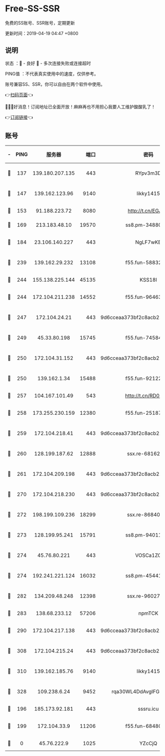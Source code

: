 # Free-SS-SSR

免费的SS账号、SSR账号，定期更新

更新时间：2019-04-19 04:47 +0800

## 说明

状态     ：🙂 - 良好 🙁 - 多次连接失败或连接超时

PING值   ：不代表真实使用中的速度，仅供参考。

账号兼容SS、SSR，你可以自由在两个软件中使用。

👉[扫码页面](https://liesauer.github.io/Free-SS-SSR/)👈

🎉🎉🎉好消息！订阅地址已全面开放！麻麻再也不用担心我要人工维护酸酸乳了！

👉[订阅链接](https://www.liesauer.net/yogurt/subscribe?ACCESS_TOKEN=DAYxR3mMaZAsaqUb)👈

## 账号

|-|PING|服务器|端口|密码|加密方式|区域|
|:----:|:----:|:-----:|-----:|:----:|:----:|:----:|
|🙂|137|139.180.207.135|443|RYpv3m3D|aes-256-cfb|JP|
|🙂|147|139.162.123.96|9140|likky1415|aes-256-cfb|JP|
|🙂|153|91.188.223.72|8080|http://t.cn/EGJIyrl|rc4-md5|RU|
|🙂|169|213.183.48.10|19570|ss8.pm-34880278|rc4-md5|RU|
|🙂|184|23.106.140.227|443|NgLF7wKB|aes-256-cfb|US|
|🙂|239|139.162.29.232|13108|f55.fun-58832525|aes-256-cfb|SG|
|🙂|244|155.138.225.144|45135|KSS18l|rc4-md5|US|
|🙂|244|172.104.211.238|14552|f55.fun-96463764|aes-256-cfb|US|
|🙂|247|172.104.24.21|443|9d6cceaa373bf2c8acb22e60b6a58be6|aes-256-cfb|US|
|🙂|249|45.33.80.198|15745|f55.fun-74584715|aes-256-cfb|US|
|🙂|250|172.104.31.152|443|9d6cceaa373bf2c8acb22e60b6a58be6|aes-256-cfb|US|
|🙂|250|139.162.1.34|15488|f55.fun-92122073|aes-256-cfb|SG|
|🙂|257|104.167.101.49|543|http://t.cn/RD0D7sx|rc4-md5|CA|
|🙂|258|173.255.230.159|12380|f55.fun-25187450|aes-256-cfb|US|
|🙂|259|172.104.218.41|443|9d6cceaa373bf2c8acb22e60b6a58be6|aes-256-cfb|US|
|🙂|260|128.199.187.62|12888|ssx.re-68162593|aes-256-cfb|SG|
|🙂|261|172.104.209.198|443|9d6cceaa373bf2c8acb22e60b6a58be6|aes-256-cfb|US|
|🙂|270|172.104.218.230|443|9d6cceaa373bf2c8acb22e60b6a58be6|aes-256-cfb|US|
|🙂|272|198.199.109.236|18299|ssx.re-86840867|aes-256-cfb|US|
|🙂|273|128.199.95.241|15791|ss8.pm-94011498|aes-256-cfb|SG|
|🙂|274|45.76.80.221|443|VOSCa1ZG|aes-256-cfb|DE|
|🙂|274|192.241.221.124|16032|ss8.pm-45441503|aes-256-cfb|US|
|🙂|282|134.209.48.248|12398|ssx.re-96027580|aes-256-cfb|US|
|🙂|283|138.68.233.12|57206|npmTCK|rc4-md5|US|
|🙂|290|172.104.217.138|443|9d6cceaa373bf2c8acb22e60b6a58be6|aes-256-cfb|US|
|🙂|308|172.104.215.24|443|9d6cceaa373bf2c8acb22e60b6a58be6|aes-256-cfb|US|
|🙂|310|139.162.185.76|9140|likky1415|aes-256-cfb|DE|
|🙂|328|109.238.6.24|9452|rqa30WL4DdAvgIFG6Fs3znzTa|aes-256-cfb|FR|
|🙂|196|185.173.92.181|443|sssru.icu|rc4-md5|RU|
|🙁|199|172.104.33.9|11206|f55.fun-68480715|aes-256-cfb|SG|
|🙁|0|45.76.222.9|1025|YZcCjQ|rc4-md5|JP|
